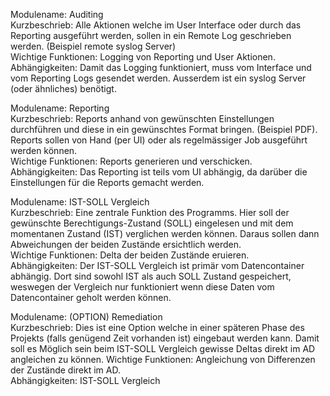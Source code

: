 Modulename: Auditing  
Kurzbeschrieb: Alle Aktionen welche im User Interface oder durch das Reporting ausgeführt werden, sollen in ein Remote Log geschrieben werden. (Beispiel remote syslog Server)  
Wichtige Funktionen: Logging von Reporting und User Aktionen.  
Abhängigkeiten: Damit das Logging funktioniert, muss vom Interface und vom Reporting Logs gesendet werden. Ausserdem ist ein syslog Server (oder ähnliches) benötigt.  

Modulename: Reporting  
Kurzbeschrieb: Reports anhand von gewünschten Einstellungen durchführen und diese in ein gewünschtes Format bringen. (Beispiel PDF). Reports sollen von Hand (per UI) oder als regelmässiger Job ausgeführt werden können.  
Wichtige Funktionen: Reports generieren und verschicken.  
Abhängigkeiten: Das Reporting ist teils vom UI abhängig, da darüber die Einstellungen für die Reports gemacht werden.  

Modulename: IST-SOLL Vergleich  
Kurzbeschrieb: Eine zentrale Funktion des Programms. Hier soll der gewünschte Berechtigungs-Zustand (SOLL) eingelesen und mit dem momentanen Zustand (IST) verglichen werden können. Daraus sollen dann Abweichungen der beiden Zustände ersichtlich werden.  
Wichtige Funktionen: Delta der beiden Zustände eruieren.  
Abhängigkeiten: Der IST-SOLL Vergleich ist primär vom Datencontainer abhängig. Dort sind sowohl IST als auch SOLL Zustand gespeichert, weswegen der Vergleich nur funktioniert wenn diese Daten vom Datencontainer geholt werden können.  

Modulename: (OPTION) Remediation  
Kurzbeschrieb: Dies ist eine Option welche in einer späteren Phase des Projekts (falls genügend Zeit vorhanden ist) eingebaut werden kann. Damit soll es Möglich sein beim IST-SOLL Vergleich gewisse Deltas direkt im AD angleichen zu können.
Wichtige Funktionen:  Angleichung von Differenzen der Zustände direkt im AD.  
Abhängigkeiten:  IST-SOLL Vergleich  
